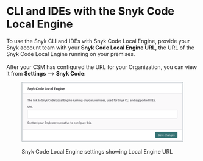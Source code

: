 # CLI and IDEs with the Snyk Code Local Engine

To use the Snyk CLI and IDEs with Snyk Code Local Engine, provide your Snyk account team with your **Snyk Code Local Engine URL**, the URL of the Snyk Code Local Engine running on your premises.\
\
After your CSM has configured the URL for your Organization, you can view it from **Settings** --> **Snyk Code:**

<figure><img src="../../../../.gitbook/assets/Snyk Code Local Engine settings showing Local Engine URL (1).png" alt="Snyk Code Local Engine settings showing Local Engine URL"><figcaption><p>Snyk Code Local Engine settings showing Local Engine URL</p></figcaption></figure>
